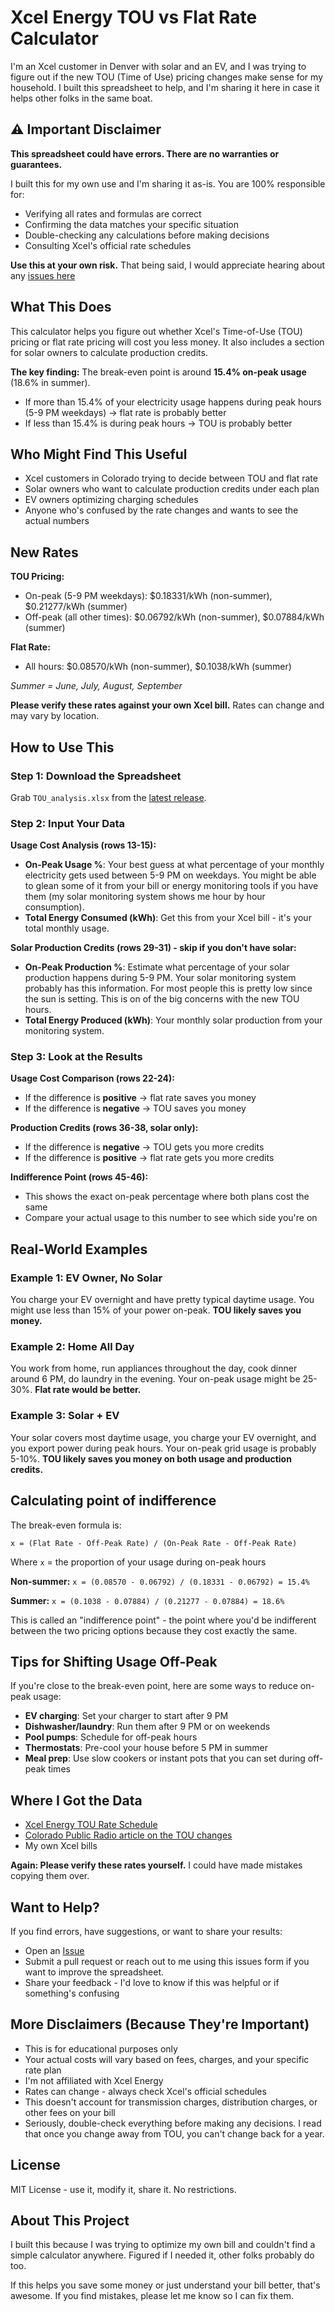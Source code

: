 # Xcel Energy TOU vs Flat Rate Calculator

I'm an Xcel customer in Denver with solar and an EV, and I was trying to figure out if the new TOU (Time of Use) pricing changes make sense for my household. I built this spreadsheet to help, and I'm sharing it here in case it helps other folks in the same boat.

## ⚠️ Important Disclaimer

**This spreadsheet could have errors. There are no warranties or guarantees.**

I built this for my own use and I'm sharing it as-is. You are 100% responsible for:
- Verifying all rates and formulas are correct
- Confirming the data matches your specific situation
- Double-checking any calculations before making decisions
- Consulting Xcel's official rate schedules

**Use this at your own risk.** That being said, I would appreciate hearing about any [issues here](https://github.com/alexwelch/xcel-tou-analysis/issues)

## What This Does

This calculator helps you figure out whether Xcel's Time-of-Use (TOU) pricing or flat rate pricing will cost you less money. It also includes a section for solar owners to calculate production credits. 

**The key finding:** The break-even point is around **15.4% on-peak usage** (18.6% in summer). 

- If more than 15.4% of your electricity usage happens during peak hours (5-9 PM weekdays) → flat rate is probably better
- If less than 15.4% is during peak hours → TOU is probably better

## Who Might Find This Useful

- Xcel customers in Colorado trying to decide between TOU and flat rate
- Solar owners who want to calculate production credits under each plan
- EV owners optimizing charging schedules
- Anyone who's confused by the rate changes and wants to see the actual numbers

## New Rates

**TOU Pricing:**
- On-peak (5-9 PM weekdays): $0.18331/kWh (non-summer), $0.21277/kWh (summer)
- Off-peak (all other times): $0.06792/kWh (non-summer), $0.07884/kWh (summer)

**Flat Rate:**
- All hours: $0.08570/kWh (non-summer), $0.1038/kWh (summer)

*Summer = June, July, August, September*

**Please verify these rates against your own Xcel bill.** Rates can change and may vary by location.

## How to Use This

### Step 1: Download the Spreadsheet
Grab `TOU_analysis.xlsx` from the [latest release](link-to-your-release).

### Step 2: Input Your Data

**Usage Cost Analysis (rows 13-15):**
- **On-Peak Usage %**: Your best guess at what percentage of your monthly electricity gets used between 5-9 PM on weekdays. You might be able to glean some of it from your bill or energy monitoring tools if you have them (my solar monitoring system shows me hour by hour consumption).
- **Total Energy Consumed (kWh)**: Get this from your Xcel bill - it's your total monthly usage. 

**Solar Production Credits (rows 29-31) - skip if you don't have solar:**
- **On-Peak Production %**: Estimate what percentage of your solar production happens during 5-9 PM. Your solar monitoring system probably has this information. For most people this is pretty low since the sun is setting. This is on of the big concerns with the new TOU hours.
- **Total Energy Produced (kWh)**: Your monthly solar production from your monitoring system.

### Step 3: Look at the Results

**Usage Cost Comparison (rows 22-24):**
- If the difference is **positive** → flat rate saves you money
- If the difference is **negative** → TOU saves you money

**Production Credits (rows 36-38, solar only):**
- If the difference is **negative** → TOU gets you more credits
- If the difference is **positive** → flat rate gets you more credits

**Indifference Point (rows 45-46):**
- This shows the exact on-peak percentage where both plans cost the same
- Compare your actual usage to this number to see which side you're on

## Real-World Examples

### Example 1: EV Owner, No Solar
You charge your EV overnight and have pretty typical daytime usage. You might use less than 15% of your power on-peak. **TOU likely saves you money.**

### Example 2: Home All Day
You work from home, run appliances throughout the day, cook dinner around 6 PM, do laundry in the evening. Your on-peak usage might be 25-30%. **Flat rate would be better.**

### Example 3: Solar + EV
Your solar covers most daytime usage, you charge your EV overnight, and you export power during peak hours. Your on-peak grid usage is probably 5-10%. **TOU likely saves you money on both usage and production credits.**

## Calculating point of indifference

The break-even formula is:

`x = (Flat Rate - Off-Peak Rate) / (On-Peak Rate - Off-Peak Rate)`


Where `x` = the proportion of your usage during on-peak hours

**Non-summer:**
`x = (0.08570 - 0.06792) / (0.18331 - 0.06792) = 15.4%`


**Summer:**
`x = (0.1038 - 0.07884) / (0.21277 - 0.07884) = 18.6%`


This is called an "indifference point" - the point where you'd be indifferent between the two pricing options because they cost exactly the same.

## Tips for Shifting Usage Off-Peak

If you're close to the break-even point, here are some ways to reduce on-peak usage:

- **EV charging**: Set your charger to start after 9 PM
- **Dishwasher/laundry**: Run them after 9 PM or on weekends
- **Pool pumps**: Schedule for off-peak hours
- **Thermostats**: Pre-cool your house before 5 PM in summer
- **Meal prep**: Use slow cookers or instant pots that you can set during off-peak times

## Where I Got the Data

- [Xcel Energy TOU Rate Schedule](https://co.my.xcelenergy.com/s/billing-payment/residential-rates/time-of-use-pricing)
- [Colorado Public Radio article on the TOU changes](https://www.cpr.org/2025/02/21/xcel-is-changing-when-it-charges-more-for-peak-time-energy-use/)
- My own Xcel bills

**Again: Please verify these rates yourself.** I could have made mistakes copying them over.

## Want to Help?

If you find errors, have suggestions, or want to share your results:
- Open an [Issue](https://github.com/alexwelch/xcel-tou-analysis/issues)
- Submit a pull request or reach out to me using this issues form if you want to improve the spreadsheet.
- Share your feedback - I'd love to know if this was helpful or if something's confusing

## More Disclaimers (Because They're Important)

- This is for educational purposes only
- Your actual costs will vary based on fees, charges, and your specific rate plan
- I'm not affiliated with Xcel Energy
- Rates can change - always check Xcel's official schedules
- This doesn't account for transmission charges, distribution charges, or other fees on your bill
- Seriously, double-check everything before making any decisions. I read that once you change away from TOU, you can't change back for a year.

## License

MIT License - use it, modify it, share it. No restrictions.

## About This Project

I built this because I was trying to optimize my own bill and couldn't find a simple calculator anywhere. Figured if I needed it, other folks probably do too. 

If this helps you save some money or just understand your bill better, that's awesome. If you find mistakes, please let me know so I can fix them.
